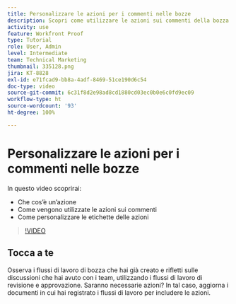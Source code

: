 ```yaml
---
title: Personalizzare le azioni per i commenti nelle bozze
description: Scopri come utilizzare le azioni sui commenti della bozza. Scopri come impostare e personalizzare le etichette delle azioni per le funzionalità della bozza.
activity: use
feature: Workfront Proof
type: Tutorial
role: User, Admin
level: Intermediate
team: Technical Marketing
thumbnail: 335128.png
jira: KT-8828
exl-id: e71fcad9-bb8a-4adf-8469-51ce190d6c54
doc-type: video
source-git-commit: 6c31f8d2e98ad8cd1880cd03ec0b0e6c0fd9ec09
workflow-type: ht
source-wordcount: '93'
ht-degree: 100%

---
```


# Personalizzare le azioni per i commenti nelle bozze

In questo video scoprirai:

* Che cos’è un’azione
* Come vengono utilizzate le azioni sui commenti
* Come personalizzare le etichette delle azioni

>[!VIDEO](https://video.tv.adobe.com/v/335128/?quality=12&learn=on)

## Tocca a te

Osserva i flussi di lavoro di bozza che hai già creato e rifletti sulle discussioni che hai avuto con i team, utilizzando i flussi di lavoro di revisione e approvazione. Saranno necessarie azioni? In tal caso, aggiorna i documenti in cui hai registrato i flussi di lavoro per includere le azioni.


